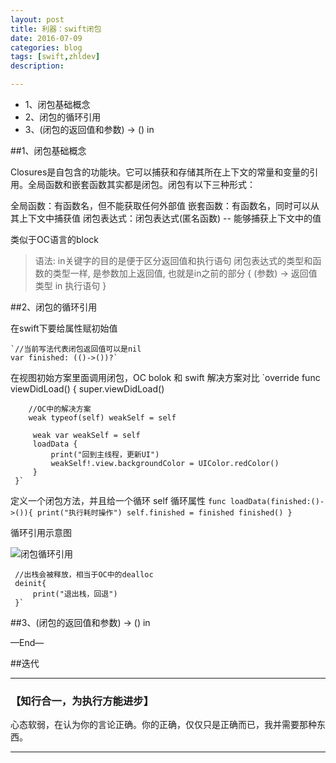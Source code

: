 ```yaml
---
layout: post
title: 利器：swift闭包
date: 2016-07-09
categories: blog
tags: [swift,zhldev]
description:

---
```



* 1、闭包基础概念
* 2、闭包的循环引用
* 3、(闭包的返回值和参数) -> () in



##1、闭包基础概念

Closures是自包含的功能块。它可以捕获和存储其所在上下文的常量和变量的引用。全局函数和嵌套函数其实都是闭包。闭包有以下三种形式：

全局函数：有函数名，但不能获取任何外部值
嵌套函数：有函数名，同时可以从其上下文中捕获值
闭包表达式：闭包表达式(匿名函数) -- 能够捕获上下文中的值

类似于OC语言的block


>语法: in关键字的目的是便于区分返回值和执行语句
闭包表达式的类型和函数的类型一样, 是参数加上返回值, 也就是in之前的部分
{
    (参数) -> 返回值类型 in
    执行语句
}



##2、闭包的循环引用

在swift下要给属性赋初始值

    `//当前写法代表闭包返回值可以是nil
    var finished: (()->())?`

在视图初始方案里面调用闭包，OC bolok 和 swift 解决方案对比
    `override func viewDidLoad() {
        super.viewDidLoad()

        //OC中的解决方案
        weak typeof(self) weakSelf = self

         weak var weakSelf = self
         loadData {
             print("回到主线程，更新UI")
             weakSelf!.view.backgroundColor = UIColor.redColor()
         }
     }`

定义一个闭包方法，并且给一个循环 self 循环属性
    `func loadData(finished:()->()){
         print("执行耗时操作")
         self.finished = finished
         finished()
     }`

循环引用示意图

![闭包循环引用](http://oa1viup98.bkt.clouddn.com/bibaoxunhuanyinyong.png)




     //出栈会被释放，相当于OC中的dealloc
     deinit{
         print("退出栈，回退")
     }`


##3、(闭包的返回值和参数) -> () in




—End—

##迭代

<!--
- 2015-09-14 01:52:09 再改
* 2015年6月19日 19:36:49 四稿
* 2015年6月17日 19:51:24 三稿
* 2015年6月16日 20:11:01 二稿
* 2015年6月15日 19:09:17 初稿

-->


---

### **【知行合一，为执行方能进步】**


心态软弱，在认为你的言论正确。你的正确，仅仅只是正确而已，我并需要那种东西。



----



<!--（题图：saurabh mohnot by Nik FC）-->
